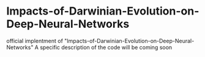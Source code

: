 # Impacts-of-Darwinian-Evolution-on-Deep-Neural-Networks
official implentment of "Impacts-of-Darwinian-Evolution-on-Deep-Neural-Networks"
A specific description of the code will be coming soon
